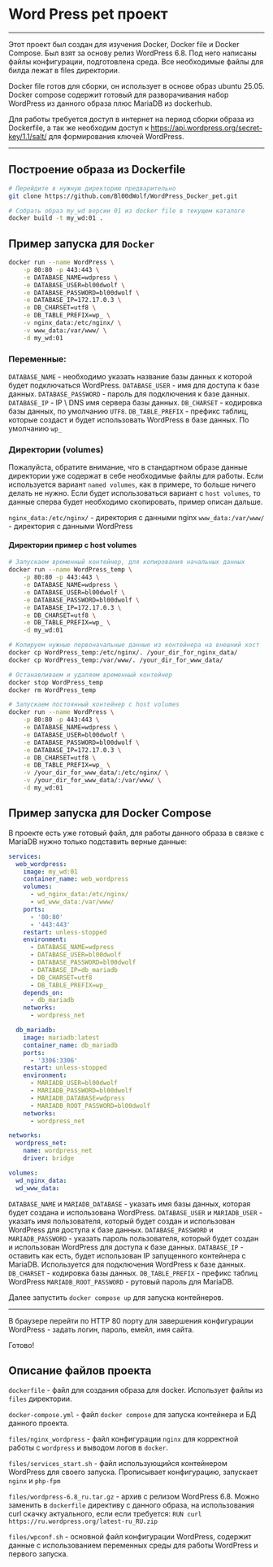 # Word Press pet проект

---
Этот проект был создан для изучения Docker, Docker file и Docker Compose.
Был взят за основу релиз WordPress 6.8. Под него написаны файлы конфигурации, подготовлена среда. Все необходимые файлы для билда лежат в files директории.

Docker file готов для сборки, он использует в основе образ ubuntu 25.05.
Docker compose содержит готовый для разворачивания набор WordPress из данного образа плюс MariaDB из dockerhub.

Для работы требуется доступ в интернет на период сборки образа из Dockerfile, а так же необходим доступ к https://api.wordpress.org/secret-key/1.1/salt/ для формирования ключей WordPress.

---
## Построение образа из Dockerfile
```bash
# Перейдите в нужную директорию предварительно
git clone https://github.com/Bl00dWolf/WordPress_Docker_pet.git

# Собрать образ my_wd версии 01 из docker file в текущем каталоге
docker build -t my_wd:01 .
```

## Пример запуска для `Docker`
```bash
docker run --name WordPress \
    -p 80:80 -p 443:443 \
    -e DATABASE_NAME=wdpress \
    -e DATABASE_USER=bl00dwolf \
    -e DATABASE_PASSWORD=bl00dwolf \
    -e DATABASE_IP=172.17.0.3 \
	-e DB_CHARSET=utf8 \
    -e DB_TABLE_PREFIX=wp_ \
    -v nginx_data:/etc/nginx/ \
    -v www_data:/var/www/ \
    -d my_wd:01
```

### Переменные:
`DATABASE_NAME` - необходимо указать название базы данных к которой будет подключаться WordPress.
`DATABASE_USER` - имя для доступа к базе данных.
`DATABASE_PASSWORD` - пароль для подключения к базе данных.
`DATABASE_IP` - IP \ DNS имя сервера базы данных.
`DB_CHARSET` - кодировка базы данных, по умолчанию `UTF8`. 
`DB_TABLE_PREFIX` - префикс таблиц, которые создаст и будет использовать WordPress в базе данных. По умолчанию `wp_`

### Директории (volumes)
Пожалуйста, обратите внимание, что в стандартном образе данные директории уже содержат в себе необходимые файлы для работы.
Если используется вариант `named volumes`, как в примере, то больше ничего делать не нужно.
Если будет использоваться вариант с `host volumes`, то данные сперва будет необходимо скопировать, пример описан дальше.

`nginx_data:/etc/nginx/` - директория с данными nginx
`www_data:/var/www/` - директория с данными WordPress

#### Директории пример с host volumes
```bash
# Запускаем временный контейнер, для копирования начальных данных
docker run --name WordPress_temp \
    -p 80:80 -p 443:443 \
    -e DATABASE_NAME=wdpress \
    -e DATABASE_USER=bl00dwolf \
    -e DATABASE_PASSWORD=bl00dwolf \
    -e DATABASE_IP=172.17.0.3 \
    -e DB_CHARSET=utf8 \
    -e DB_TABLE_PREFIX=wp_ \
    -d my_wd:01

# Копируем нужные первоначальные данные из контейнера на внешний хост
docker cp WordPress_temp:/etc/nginx/. /your_dir_for_nginx_data/
docker cp WordPress_temp:/var/www/. /your_dir_for_www_data/

# Останавливаем и удаляем временный контейнер
docker stop WordPress_temp
docker rm WordPress_temp

# Запускаем постоянный контейнер с host volumes
docker run --name WordPress \
    -p 80:80 -p 443:443 \
    -e DATABASE_NAME=wdpress \
    -e DATABASE_USER=bl00dwolf \
    -e DATABASE_PASSWORD=bl00dwolf \
    -e DATABASE_IP=172.17.0.3 \
	-e DB_CHARSET=utf8 \
    -e DB_TABLE_PREFIX=wp_ \
    -v /your_dir_for_www_data/:/etc/nginx/ \
    -v /your_dir_for_www_data/:/var/www/ \
    -d my_wd:01
```

## Пример запуска для Docker Compose

В проекте есть уже готовый файл, для работы данного образа в связке с MariaDB нужно только подставить верные данные:
```yml
services:
  web_wordpress:
    image: my_wd:01
    container_name: web_wordpress
    volumes:
      - wd_nginx_data:/etc/nginx/
      - wd_www_data:/var/www/
    ports:
      - '80:80'
      - '443:443'
    restart: unless-stopped
    environment:
      - DATABASE_NAME=wdpress
      - DATABASE_USER=bl00dwolf
      - DATABASE_PASSWORD=bl00dwolf
      - DATABASE_IP=db_mariadb
      - DB_CHARSET=utf8
      - DB_TABLE_PREFIX=wp_
    depends_on:
      - db_mariadb
    networks:
      - wordpress_net

  db_mariadb:
    image: mariadb:latest
    container_name: db_mariadb
    ports:
      - '3306:3306'
    restart: unless-stopped
    environment:
      - MARIADB_USER=bl00dwolf
      - MARIADB_PASSWORD=bl00dwolf
      - MARIADB_DATABASE=wdpress
      - MARIADB_ROOT_PASSWORD=bl00dwolf
    networks:
      - wordpress_net

networks:
  wordpress_net:
    name: wordpress_net
    driver: bridge

volumes:
  wd_nginx_data:
  wd_www_data:
```

`DATABASE_NAME` и `MARIADB_DATABASE` - указать имя базы данных, которая будет создана и использована WordPress.
`DATABASE_USER` и `MARIADB_USER` - указать имя пользователя, который будет создан и использован WordPress для доступа к базе данных.
`DATABASE_PASSWORD` и `MARIADB_PASSWORD` - указать пароль пользователя, который будет создан и использован WordPress для доступа к базе данных.
`DATABASE_IP` - оставить как есть, будет использован IP запущенного контейнера с MariaDB. Используется для подключения WordPress к базе данных.
`DB_CHARSET` - кодировка базы данных.
`DB_TABLE_PREFIX` - префикс таблиц WordPress
`MARIADB_ROOT_PASSWORD` - рутовый пароль для MariaDB.

Далее запустить `docker compose up` для запуска контейнеров. 

---

В браузере перейти по HTTP 80 порту для завершения конфигурации WordPress - задать логин, пароль, емейл, имя сайта. 

Готово!

## Описание файлов проекта

`dockerfile` - файл для создания образа для docker. Использует файлы из `files` директории.

`docker-compose.yml` - файл `docker compose` для запуска контейнера и БД данного проекта. 

`files/nginx_wordpress` - файл конфигурации `nginx` для корректной работы с `wordpress` и выводом логов в `docker`.

`files/services_start.sh` - файл использующийся контейнером WordPress для своего запуска. Прописывает конфигурацию, запускает `nginx` и `php-fpm`

`files/wordpress-6.8_ru.tar.gz` - архив с релизом WordPress 6.8. Можно заменить в `dockerfile` директиву с данного образа, на использования curl скачку актуального, если если требуется: `RUN curl https://ru.wordpress.org/latest-ru_RU.zip`

`files/wpconf.sh` - основной файл конфигурации WordPress, содержит данные с использованием переменных среды для работы WordPress и первого запуска.
